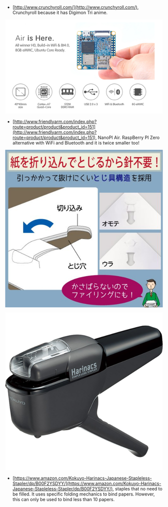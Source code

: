 * [http://www.crunchyroll.com/](http://www.crunchyroll.com/), Crunchyroll because it has Digimon Tri anime.

![./nano-pi-neo-air.png](./nano-pi-neo-air.png)

* [http://www.friendlyarm.com/index.php?route=product/product&product_id=151](http://www.friendlyarm.com/index.php?route=product/product&product_id=151), NanoPI Air. RaspBerry PI Zero alternative with WiFi and Bluetooth and it is twice smaller too!

![./no-fill-staples-1.png](./no-fill-staples-1.png)

![./no-fill-staples-2.png](./no-fill-staples-2.png)

* [https://www.amazon.com/Kokuyo-Harinacs-Japanese-Stapleless-Stapler/dp/B00F2YSDYY/](https://www.amazon.com/Kokuyo-Harinacs-Japanese-Stapleless-Stapler/dp/B00F2YSDYY/), staples that no need to be filled. It uses specific folding mechanics to bind papers. However, this can only be used to bind less than 10 papers.